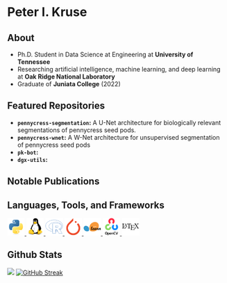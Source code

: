 <h1 align="left"><b>Peter I. Kruse</b></h1>
<h2 align="left"><b>About</b></h2>

* Ph.D. Student in Data Science at Engineering at **University of Tennessee**
* Researching artificial intelligence, machine learning, and deep learning at **Oak Ridge National Laboratory**
* Graduate of **Juniata College** (2022)

<h2 align="left">Featured Repositories</h2>

* **`pennycress-segmentation`:** A U-Net architecture for biologically relevant segmentations of pennycress seed pods.
* **`pennycress-wnet`:** A W-Net architecture for unsupervised segmentation of pennycress seed pods
* **`pk-bot`:** 
* **`dgx-utils`:**

<h2 align="left">Notable Publications</h2>

<h2 align="left">Languages, Tools, and Frameworks</h2>

<p align="left"> 
  <a href="https://www.python.org" target="_blank"> 
    <img src="https://raw.githubusercontent.com/devicons/devicon/master/icons/python/python-original.svg" alt="python" width="40" height="40"/> 
  </a>  
  <a href="https://www.linux.org/" target="_blank"> 
    <img src="https://raw.githubusercontent.com/devicons/devicon/master/icons/linux/linux-original.svg" alt="linux" width="40" height="40"/> 
  </a> 
  <a href="https://www.r-project.org" target_="blank">
    <img src="https://github.com/devicons/devicon/blob/master/icons/r/r-line.svg" alt="r" width="40" height="40"/>
  </a>
  <a href="https://pytorch.org/" target="_blank">
    <img src="https://github.com/devicons/devicon/blob/master/icons/pytorch/pytorch-original.svg" alt="pytorch" width="40" height="40"/>
  </a>
  <a href="https://scikit-learn.org/stable/" target="_blank">
    <img src="https://github.com/devicons/devicon/blob/master/icons/scikitlearn/scikitlearn-original.svg" alt="sklearn" width="40" height="40"/>
  </a>
  <a href="https://opencv.org/" target="_blank">
    <img src="https://github.com/devicons/devicon/blob/master/icons/opencv/opencv-original-wordmark.svg" alt="opencv" width="40" height="40"/>
  </a>
  <a href="https://latex.org/" target="_blank">
    <img src="https://github.com/devicons/devicon/blob/master/icons/latex/latex-original.svg" alt="latex" width="40" height="40"/>
  </a>
</p>

<h2 align="left"> Github Stats </h2>
<p align= "left">
  <img height= "195" src="https://github-readme-stats.vercel.app/api?username=pikruse&theme=transparent&show_icons=true&include_all_commits=true" />
  <a href="https://git.io/streak-stats"><img src="https://streak-stats.demolab.com?user=pikruse&theme=transparent&exclude_days=Sun%2CSat" alt="GitHub Streak" /></a>
</p>


